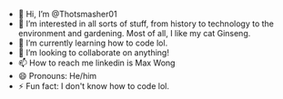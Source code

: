 - 👋 Hi, I’m @Thotsmasher01
- 👀 I’m interested in all sorts of stuff, from history to technology to the environment and gardening. Most of all, I like my cat Ginseng. 
- 🌱 I’m currently learning how to code lol. 
- 💞️ I’m looking to collaborate on anything! 
- 📫 How to reach me linkedin is Max Wong
- 😄 Pronouns: He/him
- ⚡ Fun fact: I don't know how to code lol.

<!---
Thotsmasher01/Thotsmasher01 is a ✨ special ✨ repository because its `README.md` (this file) appears on your GitHub profile.
You can click the Preview link to take a look at your changes.
--->
